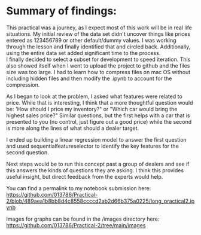 # Summary of findings:
This practical was a journey, as I expect most of this work will be in real life situations.  My initial review of the data set didn't uncover things like prices entered as 123456789 or
other default/dummy values.  I was working through the lesson and finally identified that and circled back.  Additionally, using the entire data set added significant time to the process.  
I finally decided to select a subset for development to speed iteration.  This also showed itself when I went to upload the project to github and the files size was too large.  I had to 
learn how to compress files on mac OS without including hidden files and then modify the .ipynb to account for the compression.

As I began to look at the problem, I asked what features were related to price.  While that is interesting, I think that a more thoughtful question would be: 'How should I price my
inventory?" or "Which car would bring the highest sales price?"  Similar questions, but the first helps with a car that is presented to you (no control, just figure out a good price) while 
the second is more along the lines of what should a dealer target.

I ended up building a linear regression model to answer the first question and used sequentialfeatureselector to identify the key features for the second question.

Next steps would be to run this concept past a group of dealers and see if this answers the kinds of questions they are asking.  I think this provides useful insight, but direct feedback
from the experts would help.

You can find a permalink to my notebook submission here: https://github.com/013786/Practical-2/blob/489aea1b8bb8d4c8558ccccd2ab2d66b375a0225/long_practical2.ipynb

Images for graphs can be found in the /images directory here: https://github.com/013786/Practical-2/tree/main/images
